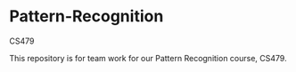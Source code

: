 # Pattern-Recognition
CS479

This repository is for team work for our Pattern Recognition course, CS479.
